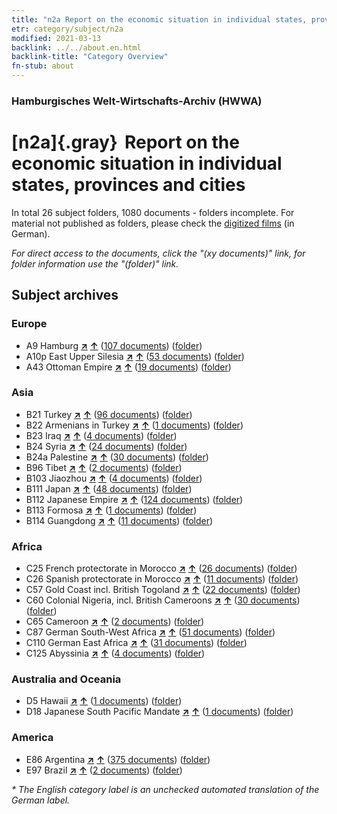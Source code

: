 ```yaml
---
title: "n2a Report on the economic situation in individual states, provinces and cities"
etr: category/subject/n2a
modified: 2021-03-13
backlink: ../../about.en.html
backlink-title: "Category Overview"
fn-stub: about
---
```


### Hamburgisches Welt-Wirtschafts-Archiv (HWWA)
# [n2a]{.gray}&#8201; Report on the economic situation in individual states, provinces and cities&#160; 





In total 26 subject folders, 1080 documents - folders incomplete.
For material not published as folders, please check the [digitized films](/film/h1_sh) (in German).

_For direct access to the documents, click the "(xy documents)" link, for folder information use the "(folder)" link._

## Subject archives



### Europe

- A9 Hamburg [**&nearr;**](../../../geo/i/140905/about.en.html "Hamburg (all folders)") [**&uarr;**](../../../geo/about.en.html#A9 "Country category system") (<a href="https://pm20.zbw.eu/dfgview/sh/140905,145026" title="about: Hamburg : Report on the economic situation in individual states, provinces and cities" target="_blank">107 documents</a>) ([folder](http://purl.org/pressemappe20/folder/sh/140905,145026))
- A10p East Upper Silesia [**&nearr;**](../../../geo/i/140951/about.en.html "East Upper Silesia (all folders)") [**&uarr;**](../../../geo/about.en.html#A10p "Country category system") (<a href="https://pm20.zbw.eu/dfgview/sh/140951,145026" title="about: East Upper Silesia : Report on the economic situation in individual states, provinces and cities" target="_blank">53 documents</a>) ([folder](http://purl.org/pressemappe20/folder/sh/140951,145026))
- A43 Ottoman Empire [**&nearr;**](../../../geo/i/141034/about.en.html "Ottoman Empire (all folders)") [**&uarr;**](../../../geo/about.en.html#A43 "Country category system") (<a href="https://pm20.zbw.eu/dfgview/sh/141034,145026" title="about: Ottoman Empire : Report on the economic situation in individual states, provinces and cities" target="_blank">19 documents</a>) ([folder](http://purl.org/pressemappe20/folder/sh/141034,145026))

### Asia

- B21 Turkey [**&nearr;**](../../../geo/i/141111/about.en.html "Turkey (all folders)") [**&uarr;**](../../../geo/about.en.html#B21 "Country category system") (<a href="https://pm20.zbw.eu/dfgview/sh/141111,145026" title="about: Turkey : Report on the economic situation in individual states, provinces and cities" target="_blank">96 documents</a>) ([folder](http://purl.org/pressemappe20/folder/sh/141111,145026))
- B22 Armenians in Turkey [**&nearr;**](../../../geo/i/141112/about.en.html "Armenians in Turkey (all folders)") [**&uarr;**](../../../geo/about.en.html#B22 "Country category system") (<a href="https://pm20.zbw.eu/dfgview/sh/141112,145026" title="about: Armenians in Turkey : Report on the economic situation in individual states, provinces and cities" target="_blank">1 documents</a>) ([folder](http://purl.org/pressemappe20/folder/sh/141112,145026))
- B23 Iraq [**&nearr;**](../../../geo/i/141113/about.en.html "Iraq (all folders)") [**&uarr;**](../../../geo/about.en.html#B23 "Country category system") (<a href="https://pm20.zbw.eu/dfgview/sh/141113,145026" title="about: Iraq : Report on the economic situation in individual states, provinces and cities" target="_blank">4 documents</a>) ([folder](http://purl.org/pressemappe20/folder/sh/141113,145026))
- B24 Syria [**&nearr;**](../../../geo/i/141114/about.en.html "Syria (all folders)") [**&uarr;**](../../../geo/about.en.html#B24 "Country category system") (<a href="https://pm20.zbw.eu/dfgview/sh/141114,145026" title="about: Syria : Report on the economic situation in individual states, provinces and cities" target="_blank">24 documents</a>) ([folder](http://purl.org/pressemappe20/folder/sh/141114,145026))
- B24a Palestine [**&nearr;**](../../../geo/i/141115/about.en.html "Palestine (all folders)") [**&uarr;**](../../../geo/about.en.html#B24a "Country category system") (<a href="https://pm20.zbw.eu/dfgview/sh/141115,145026" title="about: Palestine : Report on the economic situation in individual states, provinces and cities" target="_blank">30 documents</a>) ([folder](http://purl.org/pressemappe20/folder/sh/141115,145026))
- B96 Tibet [**&nearr;**](../../../geo/i/141259/about.en.html "Tibet (all folders)") [**&uarr;**](../../../geo/about.en.html#B96 "Country category system") (<a href="https://pm20.zbw.eu/dfgview/sh/141259,145026" title="about: Tibet : Report on the economic situation in individual states, provinces and cities" target="_blank">2 documents</a>) ([folder](http://purl.org/pressemappe20/folder/sh/141259,145026))
- B103 Jiaozhou [**&nearr;**](../../../geo/i/126163/about.en.html "Jiaozhou (all folders)") [**&uarr;**](../../../geo/about.en.html#B103 "Country category system") (<a href="https://pm20.zbw.eu/dfgview/sh/126163,145026" title="about: Jiaozhou : Report on the economic situation in individual states, provinces and cities" target="_blank">4 documents</a>) ([folder](http://purl.org/pressemappe20/folder/sh/126163,145026))
- B111 Japan [**&nearr;**](../../../geo/i/141272/about.en.html "Japan (all folders)") [**&uarr;**](../../../geo/about.en.html#B111 "Country category system") (<a href="https://pm20.zbw.eu/dfgview/sh/141272,145026" title="about: Japan : Report on the economic situation in individual states, provinces and cities" target="_blank">48 documents</a>) ([folder](http://purl.org/pressemappe20/folder/sh/141272,145026))
- B112 Japanese Empire [**&nearr;**](../../../geo/i/141273/about.en.html "Japanese Empire (all folders)") [**&uarr;**](../../../geo/about.en.html#B112 "Country category system") (<a href="https://pm20.zbw.eu/dfgview/sh/141273,145026" title="about: Japanese Empire : Report on the economic situation in individual states, provinces and cities" target="_blank">124 documents</a>) ([folder](http://purl.org/pressemappe20/folder/sh/141273,145026))
- B113 Formosa [**&nearr;**](../../../geo/i/141274/about.en.html "Formosa (all folders)") [**&uarr;**](../../../geo/about.en.html#B113 "Country category system") (<a href="https://pm20.zbw.eu/dfgview/sh/141274,145026" title="about: Formosa : Report on the economic situation in individual states, provinces and cities" target="_blank">1 documents</a>) ([folder](http://purl.org/pressemappe20/folder/sh/141274,145026))
- B114 Guangdong [**&nearr;**](../../../geo/i/141275/about.en.html "Guangdong (all folders)") [**&uarr;**](../../../geo/about.en.html#B114 "Country category system") (<a href="https://pm20.zbw.eu/dfgview/sh/141275,145026" title="about: Guangdong : Report on the economic situation in individual states, provinces and cities" target="_blank">11 documents</a>) ([folder](http://purl.org/pressemappe20/folder/sh/141275,145026))

### Africa

- C25 French protectorate in Morocco [**&nearr;**](../../../geo/i/141358/about.en.html "French protectorate in Morocco (all folders)") [**&uarr;**](../../../geo/about.en.html#C25 "Country category system") (<a href="https://pm20.zbw.eu/dfgview/sh/141358,145026" title="about: French protectorate in Morocco : Report on the economic situation in individual states, provinces and cities" target="_blank">26 documents</a>) ([folder](http://purl.org/pressemappe20/folder/sh/141358,145026))
- C26 Spanish protectorate in Morocco [**&nearr;**](../../../geo/i/141359/about.en.html "Spanish protectorate in Morocco (all folders)") [**&uarr;**](../../../geo/about.en.html#C26 "Country category system") (<a href="https://pm20.zbw.eu/dfgview/sh/141359,145026" title="about: Spanish protectorate in Morocco : Report on the economic situation in individual states, provinces and cities" target="_blank">11 documents</a>) ([folder](http://purl.org/pressemappe20/folder/sh/141359,145026))
- C57 Gold Coast incl. British Togoland [**&nearr;**](../../../geo/i/141406/about.en.html "Gold Coast incl. British Togoland (all folders)") [**&uarr;**](../../../geo/about.en.html#C57 "Country category system") (<a href="https://pm20.zbw.eu/dfgview/sh/141406,145026" title="about: Gold Coast incl. British Togoland : Report on the economic situation in individual states, provinces and cities" target="_blank">22 documents</a>) ([folder](http://purl.org/pressemappe20/folder/sh/141406,145026))
- C60 Colonial Nigeria, incl. British Cameroons [**&nearr;**](../../../geo/i/141409/about.en.html "Colonial Nigeria, incl. British Cameroons (all folders)") [**&uarr;**](../../../geo/about.en.html#C60 "Country category system") (<a href="https://pm20.zbw.eu/dfgview/sh/141409,145026" title="about: Colonial Nigeria, incl. British Cameroons : Report on the economic situation in individual states, provinces and cities" target="_blank">30 documents</a>) ([folder](http://purl.org/pressemappe20/folder/sh/141409,145026))
- C65 Cameroon [**&nearr;**](../../../geo/i/141410/about.en.html "Cameroon (all folders)") [**&uarr;**](../../../geo/about.en.html#C65 "Country category system") (<a href="https://pm20.zbw.eu/dfgview/sh/141410,145026" title="about: Cameroon : Report on the economic situation in individual states, provinces and cities" target="_blank">2 documents</a>) ([folder](http://purl.org/pressemappe20/folder/sh/141410,145026))
- C87 German South-West Africa [**&nearr;**](../../../geo/i/141450/about.en.html "German South-West Africa (all folders)") [**&uarr;**](../../../geo/about.en.html#C87 "Country category system") (<a href="https://pm20.zbw.eu/dfgview/sh/141450,145026" title="about: German South-West Africa : Report on the economic situation in individual states, provinces and cities" target="_blank">51 documents</a>) ([folder](http://purl.org/pressemappe20/folder/sh/141450,145026))
- C110 German East Africa [**&nearr;**](../../../geo/i/141471/about.en.html "German East Africa (all folders)") [**&uarr;**](../../../geo/about.en.html#C110 "Country category system") (<a href="https://pm20.zbw.eu/dfgview/sh/141471,145026" title="about: German East Africa : Report on the economic situation in individual states, provinces and cities" target="_blank">31 documents</a>) ([folder](http://purl.org/pressemappe20/folder/sh/141471,145026))
- C125 Abyssinia [**&nearr;**](../../../geo/i/141482/about.en.html "Abyssinia (all folders)") [**&uarr;**](../../../geo/about.en.html#C125 "Country category system") (<a href="https://pm20.zbw.eu/dfgview/sh/141482,145026" title="about: Abyssinia : Report on the economic situation in individual states, provinces and cities" target="_blank">4 documents</a>) ([folder](http://purl.org/pressemappe20/folder/sh/141482,145026))

### Australia and Oceania

- D5 Hawaii [**&nearr;**](../../../geo/i/141595/about.en.html "Hawaii (all folders)") [**&uarr;**](../../../geo/about.en.html#D5 "Country category system") (<a href="https://pm20.zbw.eu/dfgview/sh/141595,145026" title="about: Hawaii : Report on the economic situation in individual states, provinces and cities" target="_blank">1 documents</a>) ([folder](http://purl.org/pressemappe20/folder/sh/141595,145026))
- D18 Japanese South Pacific Mandate [**&nearr;**](../../../geo/i/141618/about.en.html "Japanese South Pacific Mandate (all folders)") [**&uarr;**](../../../geo/about.en.html#D18 "Country category system") (<a href="https://pm20.zbw.eu/dfgview/sh/141618,145026" title="about: Japanese South Pacific Mandate : Report on the economic situation in individual states, provinces and cities" target="_blank">1 documents</a>) ([folder](http://purl.org/pressemappe20/folder/sh/141618,145026))

### America

- E86 Argentina [**&nearr;**](../../../geo/i/141692/about.en.html "Argentina (all folders)") [**&uarr;**](../../../geo/about.en.html#E86 "Country category system") (<a href="https://pm20.zbw.eu/dfgview/sh/141692,145026" title="about: Argentina : Report on the economic situation in individual states, provinces and cities" target="_blank">375 documents</a>) ([folder](http://purl.org/pressemappe20/folder/sh/141692,145026))
- E97 Brazil [**&nearr;**](../../../geo/i/141697/about.en.html "Brazil (all folders)") [**&uarr;**](../../../geo/about.en.html#E97 "Country category system") (<a href="https://pm20.zbw.eu/dfgview/sh/141697,145026" title="about: Brazil : Report on the economic situation in individual states, provinces and cities" target="_blank">2 documents</a>) ([folder](http://purl.org/pressemappe20/folder/sh/141697,145026))


_* The English category label is an unchecked automated translation of the German label._

